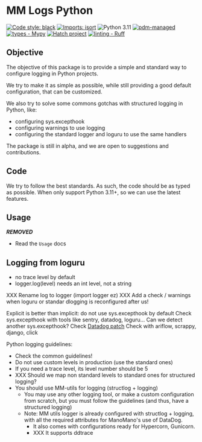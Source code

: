 # MM Logs Python

[![Code style: black](https://img.shields.io/badge/code%20style-black-000000.svg)](https://github.com/psf/black) [![Imports: isort](https://img.shields.io/badge/%20imports-isort-%231674b1?style=flat&labelColor=ef8336)](https://pycqa.github.io/isort/) ![Python 3.11](https://img.shields.io/badge/python-3.11-blue?style=flat) [![pdm-managed](https://img.shields.io/badge/pdm-managed-blueviolet)](https://pdm.fming.dev) [![types - Mypy](https://img.shields.io/badge/types-Mypy-blue.svg)](https://github.com/python/mypy) [![Hatch project](https://img.shields.io/badge/%F0%9F%A5%9A-Hatch-4051b5.svg)](https://github.com/pypa/hatch) [![linting - Ruff](https://img.shields.io/endpoint?url=https://raw.githubusercontent.com/charliermarsh/ruff/main/assets/badge/v0.json)](https://github.com/charliermarsh/ruff)

## Objective

The objective of this package is to provide a simple and standard way to configure logging in Python projects.

We try to make it as simple as possible, while still providing a good default configuration, that can be customized.

We also try to solve some commons gotchas with structured logging in Python, like:
- configuring sys.excepthook
- configuring warnings to use logging
- configuring the standard logger and loguru to use the same handlers

The package is still in alpha, and we are open to suggestions and contributions.

## Code

We try to follow the best standards. As such, the code should be as typed as possible.
When only support Python 3.11+, so we can use the latest features.

## Usage

***REMOVED***
- Read the `Usage` docs
<!-- XXX Links to docs + review docs -->


## Logging from loguru

- no trace level by default
- logger.log(level) needs an int level, not a string

XXX Rename log to logger (import logger ez)
XXX Add a check / warnings when loguru or standar dlogging is reconfigured after us!

Explicit is better than implicit: do not use sys.excepthook by default
    Check sys.excepthook with tools like sentry, datadog, loguru...
    Can we detect another sys.excepthook?
    Check [Datadog patch](https://github.com/DataDog/dd-trace-py/pull/1307/files)
    Check with ariflow, scrappy, django, click


Python logging guidelines:

- Check the common guidelines!
- Do not use custom levels in production (use the standard ones)
- If you need a trace level, its level number should be 5
- XXX Should we map non standard levels to standard ones for structured logging?
- You should use MM-utils for logging (structlog + logging)
  - You may use any other logging tool, or make a custom configuration from scratch, but you must follow the guidelines (and thus, have a structured logging)
  - Note: MM utils logger is already configured with structlog + logging, with all the required attributes for ManoMano's use of DataDog.
    - It also comes with configurations ready for Hypercorn, Gunicorn.
    - XXX It supports ddtrace
